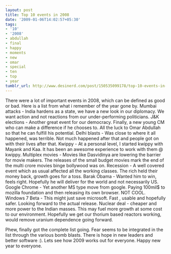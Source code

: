 ```yaml
---
layout: post
title: Top 10 events in 2008
date: '2009-01-06T14:02:57+05:30'
tags:
- '10'
- '2008'
- abdullah
- final
- happy
- moments
- new
- omar
- special
- ten
- top
- year
tumblr_url: http://www.desinerd.com/post/150535099178/top-10-events-in-2008
---
```

There were a lot of important events in 2008, which can be defined as good or bad. Here is a list from what i remember of the year gone by.
Mumbai attacks - India hardens as a state, we have a new look in our diplomacy. We want action and not reactions from our under-performing politicians.
	J&K elections - Another great event for our democracy. Finally, a new young CM who can make a difference if he chooses to. All the luck to Omar Abdullah so that he can fulfill his potential.
	Delhi blasts - Was close to where it all happened, was terrible. Not much happened after that and people got on with their lives after that.
	Kwippy - At a personal level, I started kwippy with Mayank and Kaa. It has been an awesome experience to work with them @ kwippy.
	Multiplex movies - Movies like Dasvidinya are lowering the barrier for movie makers. The releases of the small budget movies mark the end of the multi crore movies binge bollywood was on.
	Recession - A well covered event which as usual affected all the working classes. The rich held their money back, growth goes for a toss.
	Barak Obama - Wanted him to win, feels right. Hopefully he will deliver for the world and not necessarily US.
	Google Chrome - Yet another MS type move from google. Paying 100mil$ to mozilla foundation and then releasing its own browser. NOT COOL.
	Windows 7 Beta - This might just save microsoft. Fast , usable and hopefully safer. Looking forward to the actual release.
	Nuclear deal - cheaper and more power to the Indian masses. This may fuel more growth at some cost to our environment. Hopefully we get our thorium based reactors working, would remove uranium dependence going forward.

Phew, finally got the complete list going. Fear seems to be integrated in the list through the various bomb blasts. There is hope in new leaders and better software :). Lets see how 2009 works out for everyone. Happy new year to everyone.

